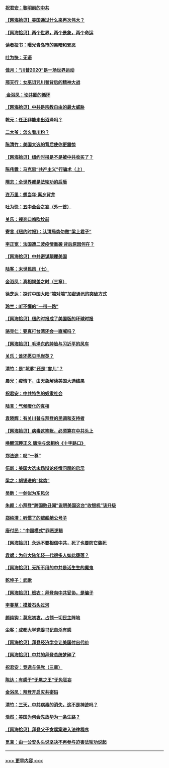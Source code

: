 #### [祝君安：黎明前的中共](../pages/nsc993/n12524071.md?t=11050751) 
#### [【网海拾贝】美国通过什么来再次伟大？](../pages/nsc993/n12523844.md?t=11050751) 
#### [【网海拾贝】两个世界，两个景象，两个命运](../pages/nsc993/n12521419.md?t=11050751) 
#### [读者投书：曝光青岛市的黑暗和邪恶](../pages/nsc993/n12520988.md?t=11050751) 
#### [吐为快：无语](../pages/nsc993/n12518588.md?t=11050751) 
#### [佳月：“川普2020”是一场世界运动](../pages/nsc993/n12518581.md?t=11050751) 
#### [邢天行：女巫诅咒川普背后的精神大战](../pages/nsc993/n12517257.md?t=11050751) 
#### [ 金浴凤：论共匪的循环](../pages/nsc993/n12517133.md?t=11050751) 
#### [【网海拾贝】中共是宗教自由的最大威胁](../pages/nsc993/n12516879.md?t=11050751) 
#### [乾元：任正非能走出沼泽吗？](../pages/nsc993/n12515831.md?t=11050751) 
#### [二大爷：怎么看川粉？](../pages/nsc993/n12515820.md?t=11050751) 
#### [陈清竹：美国大选的背后使你更震惊](../pages/nsc993/n12515589.md?t=11050751) 
#### [【网海拾贝】纽约时报是不是被中共收买了？](../pages/nsc993/n12515122.md?t=11050751) 
#### [陈伟霆：马克思“共产主义”行骗术（上）](../pages/nsc993/n12510217.md?t=11050751) 
#### [隋志：全世界都是法轮功的后盾](../pages/nsc993/n12510636.md?t=11050751) 
#### [连万里：想当年‧离乡背井](../pages/nsc993/n12510623.md?t=11050751) 
#### [吐为快：五中全会之妄（外一首）](../pages/nsc993/n12510470.md?t=11050751) 
#### [关乐：裸奔口哨吹坟前](../pages/nsc993/n12510403.md?t=11050751) 
#### [寄言《纽约时报》：认清局势勿做“梁上君子”](../pages/nsc993/n12510042.md?t=11050751) 
#### [李正宽：法国遭二波疫情重袭 背后原因何在？](../pages/nsc993/n12509971.md?t=11050751) 
#### [【网海拾贝】中共密谋颠覆美国](../pages/nsc993/n12509816.md?t=11050751) 
#### [陆客：末世民风（七）](../pages/nsc993/n12507822.md?t=11050751) 
#### [金浴凤：真相揭盖之时（三章）](../pages/nsc993/n12507804.md?t=11050751) 
#### [徐芝达：探讨中国大陆“端对端”加密通讯的突破方式](../pages/nsc993/n12507682.md?t=11050751) 
#### [玲兰：听不懂的“一带一路”](../pages/nsc993/n12507669.md?t=11050751) 
#### [【网海拾贝】纽约时报成了美国版的环球时报](../pages/nsc993/n12507053.md?t=11050751) 
#### [骆克仁：要真打台湾还会一直喊吗？](../pages/nsc993/n12506843.md?t=11050751) 
#### [【网海拾贝】毛泽东的肿脸与习近平的风车](../pages/nsc993/n12504537.md?t=11050751) 
#### [关乐：谁还愿见毛岸英？](../pages/nsc993/n12503866.md?t=11050751) 
#### [清竹：是“坑爹”还是“害儿”？](../pages/nsc993/n12503034.md?t=11050751) 
#### [晨光：疫情下，由天象解读美国大选结果](../pages/nsc993/n12502536.md?t=11050751) 
#### [祝君安：中共特色的奴隶社会](../pages/nsc993/n12501529.md?t=11050751) 
#### [陆言：气候暖化的真相](../pages/nsc993/n12501183.md?t=11050751) 
#### [袁晓辉：有关川普与拜登的民调和支持者](../pages/nsc993/n12500433.md?t=11050751) 
#### [【网海拾贝】病毒这笔账，必须算在中共头上](../pages/nsc993/n12500320.md?t=11050751) 
#### [唤醒沉睡正义 唐浩与您相约《十字路口》](../pages/nsc993/n12497980.md?t=11050751) 
#### [郑法途：叹“一尊”](../pages/nsc993/n12498837.md?t=11050751) 
#### [伍新：美国大选末场辩论疫情问题的启示](../pages/nsc993/n12498829.md?t=11050751) 
#### [梁之：胡锡进的“优势”](../pages/nsc993/n12498780.md?t=11050751) 
#### [吴新：一剑似为东风欠](../pages/nsc993/n12498772.md?t=11050751) 
#### [朱颜：小拜登“跨国败丑闻”说明美国这台“收银机”该升级](../pages/nsc993/n12498731.md?t=11050751) 
#### [郑纯清：听惯了的贼船艄公号子](../pages/nsc993/n12498721.md?t=11050751) 
#### [唐付民：“中国模式”罪恶逻辑](../pages/nsc993/n12498310.md?t=11050751) 
#### [【网海拾贝】永远不要相信中共，死了也要防它装死](../pages/nsc993/n12498162.md?t=11050751) 
#### [袁斌：为何大陆年轻一代很多人如此堕落？](../pages/nsc993/n12495696.md?t=11050751) 
#### [【网海拾贝】无所不用的中共是活生生的魔鬼](../pages/nsc993/n12495621.md?t=11050751) 
#### [乾坤子：武歌](../pages/nsc993/n12493391.md?t=11050751) 
#### [【网海拾贝】班农：拜登向中共妥协，是骗子](../pages/nsc993/n12492877.md?t=11050751) 
#### [李春草：摸着石头过河](../pages/nsc993/n12491121.md?t=11050751) 
#### [颜纯钩：莫忘初衷，占领一切民主阵地](../pages/nsc993/n12490965.md?t=11050751) 
#### [尘客：成都大学党委书记自杀有感](../pages/nsc993/n12490950.md?t=11050751) 
#### [【网海拾贝】拜登经济学会让美国付出代价](../pages/nsc993/n12489662.md?t=11050751) 
#### [【网海拾贝】中共的拜登总统梦碎了](../pages/nsc993/n12487896.md?t=11050751) 
#### [祝君安：竞选与保党（三章）](../pages/nsc993/n12487258.md?t=11050751) 
#### [陈达：有感于“无冕之王”无免狂妄](../pages/nsc993/n12485133.md?t=11050751) 
#### [金浴凤：拜登开启灭共密码](../pages/nsc993/n12485125.md?t=11050751) 
#### [清竹：三天，中共病毒的消失，这不是神迹吗？](../pages/nsc993/n12485027.md?t=11050751) 
#### [浩然：美国为何会先放华为一条生路？](../pages/nsc993/n12484997.md?t=11050751) 
#### [【网海拾贝】拜登父子贪腐案进入法律程序](../pages/nsc993/n12484957.md?t=11050751) 
#### [觅真：由一公安头头说坚决不再参与迫害法轮功说起](../pages/nsc993/n12484212.md?t=11050751) 

----
#### [ >>> 更早内容 <<< ](../indexes/nsc993-earlier.md)
